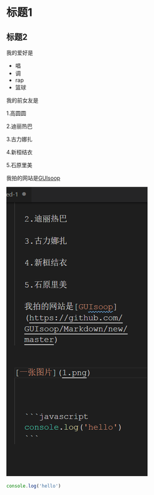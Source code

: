 # 标题1
## 标题2

我的爱好是

* 唱
* 调
* rap
* 篮球

我的前女友是


 1.高圆圆
 
  2.迪丽热巴

  3.古力娜扎
  
  4.新桓结衣

  5.石原里美

  我拍的网站是[GUIsoop](https://github.com/GUIsoop/Markdown/new/master)


![一张图片](/imager/2.png)



  ```javascript
  console.log('hello')
  ```
